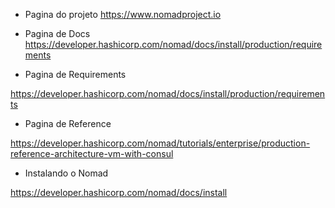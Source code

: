 - Pagina do projeto
https://www.nomadproject.io

- Pagina de Docs
https://developer.hashicorp.com/nomad/docs/install/production/requirements

- Pagina de Requirements

https://developer.hashicorp.com/nomad/docs/install/production/requirements

- Pagina de Reference

https://developer.hashicorp.com/nomad/tutorials/enterprise/production-reference-architecture-vm-with-consul

- Instalando o Nomad

https://developer.hashicorp.com/nomad/docs/install


